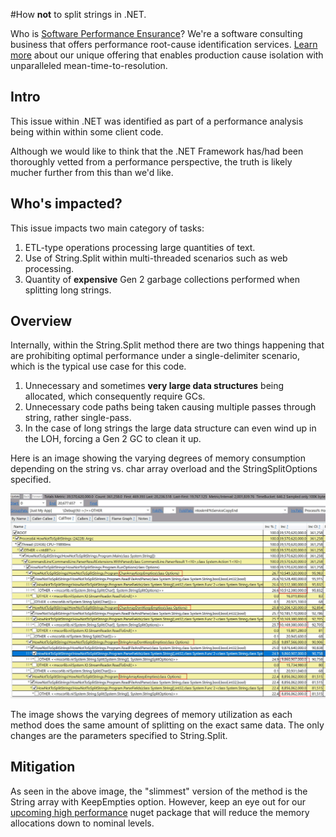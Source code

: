 ﻿#How **not** to split strings in .NET.

Who is [Software Performance Ensurance](https://softwareperformanceensurance.com)? We're a software consulting business that offers performance root-cause identification services. [Learn more](https://softwareperformanceensurance.com) about our unique offering that enables production cause isolation with unparalleled mean-time-to-resolution.

## Intro

This issue within .NET was identified as part of a performance analysis being within within some client code.

Although we would like to think that the .NET Framework has/had been thoroughly vetted from a performance perspective, the truth is likely mucher further from this than we'd like.

## Who's impacted?

This issue impacts two main category of tasks:

1. ETL-type operations processing large quantities of text.
2. Use of String.Split within multi-threaded scenarios such as web processing.
3. Quantity of **expensive** Gen 2 garbage collections performed when splitting long strings.

## Overview

Internally, within the String.Split method there are two things happening that are prohibiting optimal performance under a single-delimiter scenario, which is the typical use case for this code.

1. Unnecessary and sometimes **very large data structures** being allocated, which consequently require GCs.
2. Unnecessary code paths being taken causing multiple passes through string, rather single-pass.
3. In the case of long strings the large data structure can even wind up in the LOH, forcing a Gen 2 GC to clean it up.

Here is an image showing the varying degrees of memory consumption depending on the string vs. char array overload and the StringSplitOptions specified.

![String.Split varying Memory Allocation](HowNotToSplitStrings-MemoryAllocations.JPG)

The image shows the varying degrees of memory utilization as each method does the same amount of splitting on the exact same data. The only changes are the parameters specified to String.Split.

## Mitigation

As seen in the above image, the "slimmest" version of the method is the String array with KeepEmpties option. However, keep an eye out for our [upcoming high performance](https://github.com/spe-investigator/) nuget package that will reduce the memory allocations down to nominal levels.
